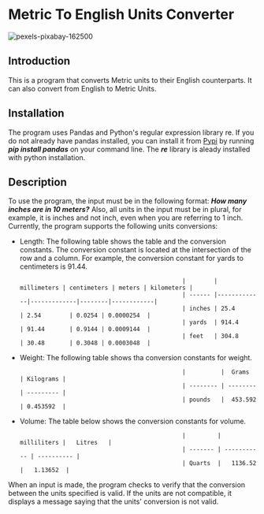 # Metric To English Units Converter

![pexels-pixabay-162500](https://user-images.githubusercontent.com/78483332/147291804-0476217e-295f-4d7c-9f0d-3ef5a1b55778.jpg)

## Introduction
This is a program that converts Metric units to their English counterparts. It can also convert from English to Metric Units.

## Installation
The program uses Pandas and Python's regular expression library re. If you do not already have pandas installed, you can install it from [Pypi](https://pypi.org/project/pandas/) by running ***pip install pandas*** on your command line. The ***re*** library is aleady installed with python installation. 

## Description
To use the program, the input must be in the following format: ***How many inches are in 10 meters?*** Also, all units in the input must be in plural, for example, it is inches and not inch, even when you are referring to 1 inch. Currently, the program supports the following units conversions:
  * Length: The following table shows the table and the conversion constants. The conversion constant is located at the intersection of the row and a column. For example, the conversion constant for yards to centimeters is 91.44.
  
                                                      |        | millimeters | centimeters | meters | kilometers |
                                                      | ------ |-------------|-------------|--------|------------|
                                                      | inches | 25.4        | 2.54        | 0.0254 | 0.0000254  |
                                                      | yards  | 914.4       | 91.44       | 0.9144 | 0.0009144  |
                                                      | feet   | 304.8       | 30.48       | 0.3048 | 0.0003048  |               
                                                      
  * Weight: The following table shows tha conversion constants for weight.
                                                      
                                                      |          |  Grams   | Kilograms |
                                                      | -------- | -------- | --------- |
                                                      | pounds   |  453.592 | 0.453592  |
                                                      
  * Volume: The table below shows the conversion constants for volume.
                                                      
                                                      |         | milliliters |   Litres   |
                                                      | ------- | ----------- | ---------- |
                                                      | Quarts  |   1136.52   |   1.13652  |
                                                      

When an input is made, the program checks to verify that the conversion between the units specified is valid. If the units are not compatible, it displays a message saying that the units' conversion is not valid. 
